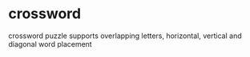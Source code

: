 # crossword
crossword puzzle
supports overlapping letters, horizontal, vertical and diagonal word placement
